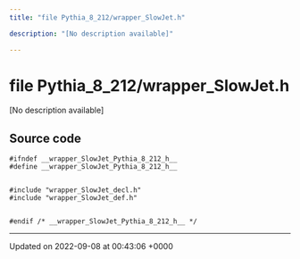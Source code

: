 ```yaml
---
title: "file Pythia_8_212/wrapper_SlowJet.h"

description: "[No description available]"

---
```


# file Pythia_8_212/wrapper_SlowJet.h

[No description available]




## Source code

```
#ifndef __wrapper_SlowJet_Pythia_8_212_h__
#define __wrapper_SlowJet_Pythia_8_212_h__


#include "wrapper_SlowJet_decl.h"
#include "wrapper_SlowJet_def.h"


#endif /* __wrapper_SlowJet_Pythia_8_212_h__ */
```


-------------------------------

Updated on 2022-09-08 at 00:43:06 +0000
